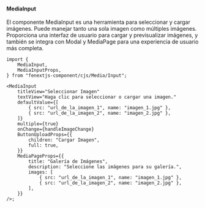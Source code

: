 #### MediaInput

El componente MediaInput es una herramienta para seleccionar y cargar imágenes. Puede manejar tanto una sola imagen como múltiples imágenes. Proporciona una interfaz de usuario para cargar y previsualizar imágenes, y también se integra con Modal y MediaPage para una experiencia de usuario más completa.

```tsx
import {
    MediaInput,
    MediaInputProps,
} from "fenextjs-component/cjs/Media/Input";

<MediaInput
    titleView="Seleccionar Imagen"
    textView="Haga clic para seleccionar o cargar una imagen."
    defaultValue={[
        { src: "url_de_la_imagen_1", name: "imagen_1.jpg" },
        { src: "url_de_la_imagen_2", name: "imagen_2.jpg" },
    ]}
    multiple={true}
    onChange={handleImageChange}
    ButtonUploadProps={{
        children: "Cargar Imagen",
        full: true,
    }}
    MediaPageProps={{
        title: "Galería de Imágenes",
        description: "Seleccione las imágenes para su galería.",
        images: [
            { src: "url_de_la_imagen_1", name: "imagen_1.jpg" },
            { src: "url_de_la_imagen_2", name: "imagen_2.jpg" },
        ],
    }}
/>;
```
